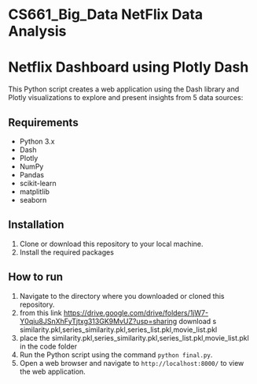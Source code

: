 # CS661_Big_Data NetFlix Data Analysis
# Netflix Dashboard using Plotly Dash

This Python script creates a web application using the Dash library and
Plotly visualizations to explore and present insights from 5 data
sources:


## Requirements

- Python 3.x
- Dash
- Plotly
- NumPy
- Pandas
- scikit-learn
- matplitlib
- seaborn


## Installation

1. Clone or download this repository to your local machine.
2. Install the required packages 

## How to run

1. Navigate to the directory where you downloaded or cloned this repository.
2. from this link https://drive.google.com/drive/folders/1jW7-Y0qiu8JSnXhFyTjtxg313GK9MvUZ?usp=sharing download       s similarity.pkl,series_similarity.pkl,series_list.pkl,movie_list.pkl 
3. place the similarity.pkl,series_similarity.pkl,series_list.pkl,movie_list.pkl in the code folder
4. Run the Python script using the command `python final.py`.
5. Open a web browser and navigate to `http://localhost:8000/` to view the
web application.


